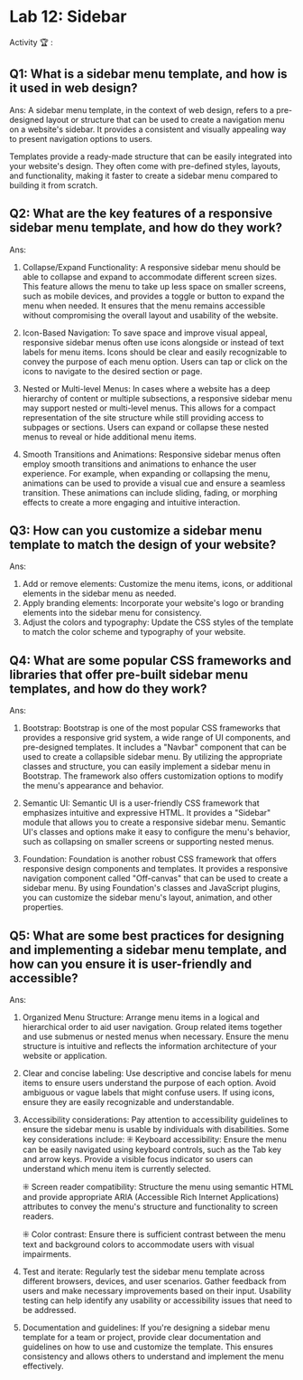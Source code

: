 # Lab 12: Sidebar

Activity 🏆 :
## Q1: What is a sidebar menu template, and how is it used in web design?
Ans:
A sidebar menu template, in the context of web design, refers to a pre-designed layout or structure that can be used to create a navigation menu on a website's sidebar. It provides a consistent and visually appealing way to present navigation options to users.

Templates provide a ready-made structure that can be easily integrated into your website's design. They often come with pre-defined styles, layouts, and functionality, making it faster to create a sidebar menu compared to building it from scratch.

## Q2: What are the key features of a responsive sidebar menu template, and how do they work?
Ans:
1. Collapse/Expand Functionality: A responsive sidebar menu should be able to collapse and expand to accommodate different screen sizes. This feature allows the menu to take up less space on smaller screens, such as mobile devices, and provides a toggle or button to expand the menu when needed. It ensures that the menu remains accessible without compromising the overall layout and usability of the website.

2. Icon-Based Navigation: To save space and improve visual appeal, responsive sidebar menus often use icons alongside or instead of text labels for menu items. Icons should be clear and easily recognizable to convey the purpose of each menu option. Users can tap or click on the icons to navigate to the desired section or page.

3. Nested or Multi-level Menus: In cases where a website has a deep hierarchy of content or multiple subsections, a responsive sidebar menu may support nested or multi-level menus. This allows for a compact representation of the site structure while still providing access to subpages or sections. Users can expand or collapse these nested menus to reveal or hide additional menu items.

4. Smooth Transitions and Animations: Responsive sidebar menus often employ smooth transitions and animations to enhance the user experience. For example, when expanding or collapsing the menu, animations can be used to provide a visual cue and ensure a seamless transition. These animations can include sliding, fading, or morphing effects to create a more engaging and intuitive interaction.

## Q3: How can you customize a sidebar menu template to match the design of your website?
Ans:
1. Add or remove elements: Customize the menu items, icons, or additional elements in the sidebar menu as needed.
2. Apply branding elements: Incorporate your website's logo or branding elements into the sidebar menu for consistency.
3. Adjust the colors and typography: Update the CSS styles of the template to match the color scheme and typography of your website.

## Q4: What are some popular CSS frameworks and libraries that offer pre-built sidebar menu templates, and how do they work?
Ans:
1. Bootstrap: Bootstrap is one of the most popular CSS frameworks that provides a responsive grid system, a wide range of UI components, and pre-designed templates. It includes a "Navbar" component that can be used to create a collapsible sidebar menu. By utilizing the appropriate classes and structure, you can easily implement a sidebar menu in Bootstrap. The framework also offers customization options to modify the menu's appearance and behavior.

2. Semantic UI: Semantic UI is a user-friendly CSS framework that emphasizes intuitive and expressive HTML. It provides a "Sidebar" module that allows you to create a responsive sidebar menu. Semantic UI's classes and options make it easy to configure the menu's behavior, such as collapsing on smaller screens or supporting nested menus.

3. Foundation: Foundation is another robust CSS framework that offers responsive design components and templates. It provides a responsive navigation component called "Off-canvas" that can be used to create a sidebar menu. By using Foundation's classes and JavaScript plugins, you can customize the sidebar menu's layout, animation, and other properties.

## Q5: What are some best practices for designing and implementing a sidebar menu template, and how can you ensure it is user-friendly and accessible?
Ans:
1. Organized Menu Structure: Arrange menu items in a logical and hierarchical order to aid user navigation. Group related items together and use submenus or nested menus when necessary. Ensure the menu structure is intuitive and reflects the information architecture of your website or application.

2. Clear and concise labeling: Use descriptive and concise labels for menu items to ensure users understand the purpose of each option. Avoid ambiguous or vague labels that might confuse users. If using icons, ensure they are easily recognizable and understandable.

3. Accessibility considerations: Pay attention to accessibility guidelines to ensure the sidebar menu is usable by individuals with disabilities. Some key considerations include:
    ⁜ Keyboard accessibility: Ensure the menu can be easily navigated using keyboard controls, such as the Tab key and arrow keys. Provide a visible focus indicator so users can understand which menu item is currently selected.

    ⁜ Screen reader compatibility: Structure the menu using semantic HTML and provide appropriate ARIA (Accessible Rich Internet Applications) attributes to convey the menu's structure and functionality to screen readers.

    ⁜ Color contrast: Ensure there is sufficient contrast between the menu text and background colors to accommodate users with visual impairments.

4. Test and iterate: Regularly test the sidebar menu template across different browsers, devices, and user scenarios. Gather feedback from users and make necessary improvements based on their input. Usability testing can help identify any usability or accessibility issues that need to be addressed.

5. Documentation and guidelines: If you're designing a sidebar menu template for a team or project, provide clear documentation and guidelines on how to use and customize the template. This ensures consistency and allows others to understand and implement the menu effectively.


<!--
            JavaScript adv: Lab 12
            Group:
            1. Name: ISMAIL BIN AMAN, Matrix No: SX211939ECJHF04, Github ID: oldpistol
            2. Name: SEPRIYANDI BIN AGUSR, Matrix No: SX211697ECRHF04, Github ID: sepz36
            3. Name: MUHAMMAD AZAM BIN AZMAN, Matrix No: SX211707ECRHF04, Github ID: Azamazman96
            4. Name: MUHAMMAD BADRUL AMIN BIN MASROL, Matrix No: SX220346ECJHS04, Github ID: badz20  
-->